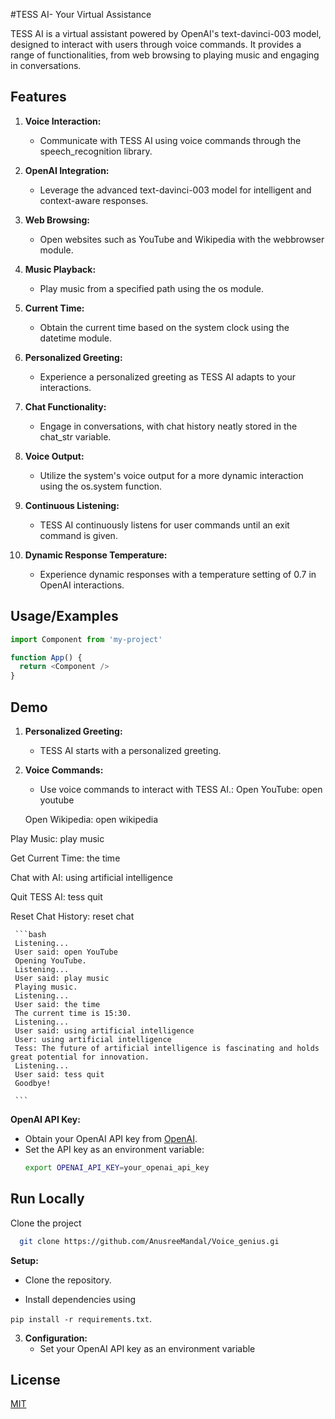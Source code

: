 
#TESS AI- Your Virtual Assistance

TESS AI is a virtual assistant powered by OpenAI's text-davinci-003 model, designed to interact with users through voice commands. It provides a range of functionalities, from web browsing to playing music and engaging in conversations.


## Features

1. **Voice Interaction:**
   - Communicate with TESS AI using voice commands through the speech_recognition library.

2. **OpenAI Integration:**
   - Leverage the advanced text-davinci-003 model for intelligent and context-aware responses.

3. **Web Browsing:**
   - Open websites such as YouTube and Wikipedia with the webbrowser module.

4. **Music Playback:**
   - Play music from a specified path using the os module.

5. **Current Time:**
   - Obtain the current time based on the system clock using the datetime module.

6. **Personalized Greeting:**
   - Experience a personalized greeting as TESS AI adapts to your interactions.

7. **Chat Functionality:**
   - Engage in conversations, with chat history neatly stored in the chat_str variable.

8. **Voice Output:**
   - Utilize the system's voice output for a more dynamic interaction using the os.system function.

9. **Continuous Listening:**
   - TESS AI continuously listens for user commands until an exit command is given.

10. **Dynamic Response Temperature:**
    - Experience dynamic responses with a temperature setting of 0.7 in OpenAI interactions.


## Usage/Examples

```javascript
import Component from 'my-project'

function App() {
  return <Component />
}
```


## Demo



1. **Personalized Greeting:**
   - TESS AI starts with a personalized greeting.

2. **Voice Commands:**
   - Use voice commands to interact with TESS AI.:
   Open YouTube: open youtube

   Open Wikipedia: open wikipedia

Play Music: play music

Get Current Time: the time

Chat with AI: using artificial intelligence

Quit TESS AI: tess quit

Reset Chat History: reset chat

     ```bash
     Listening...
     User said: open YouTube
     Opening YouTube.
     Listening...
     User said: play music
     Playing music.
     Listening...
     User said: the time
     The current time is 15:30.
     Listening...
     User said: using artificial intelligence
     User: using artificial intelligence
     Tess: The future of artificial intelligence is fascinating and holds great potential for innovation.
     Listening...
     User said: tess quit
     Goodbye!

     ```
 
**OpenAI API Key:**
   - Obtain your OpenAI API key from [OpenAI](https://beta.openai.com/signup/).
   - Set the API key as an environment variable:
     ```bash
     export OPENAI_API_KEY=your_openai_api_key
     ```
## Run Locally

Clone the project

```bash
  git clone https://github.com/AnusreeMandal/Voice_genius.gi

```

**Setup:**
   - Clone the repository.
   
   - Install dependencies using 
   
   `pip install -r requirements.txt`.

3. **Configuration:**
   - Set your OpenAI API key as an environment variable


## License

[MIT](https://choosealicense.com/licenses/mit/)

